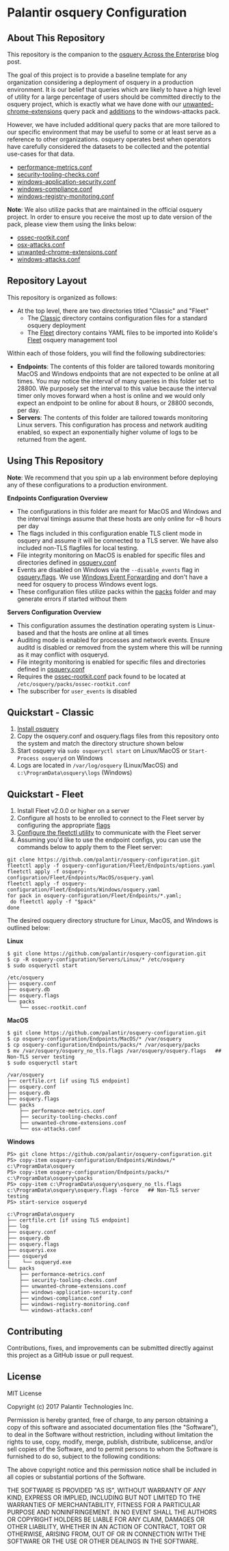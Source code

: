 # Palantir osquery Configuration

## About This Repository
This repository is the companion to the [osquery Across the Enterprise](https://medium.com/@palantir/osquery-across-the-enterprise-3c3c9d13ec55) blog post.

The goal of this project is to provide a baseline template for any organization considering a deployment of osquery in a production environment. It is
our belief that queries which are likely to have a high level of utility for a large percentage of users should be committed directly to the osquery project, which is
exactly what we have done with our [unwanted-chrome-extensions](https://github.com/facebook/osquery/pull/3889) query pack and [additions](https://github.com/facebook/osquery/pull/3922) to the windows-attacks pack.

However, we have included additional query packs
that are more tailored to our specific environment that may be useful to some or at least serve as a reference to other organizations. osquery operates best when
operators have carefully considered the datasets to be collected and the potential use-cases for that data.
* [performance-metrics.conf](https://github.com/palantir/osquery-configuration/blob/master/Endpoints/packs/performance-metrics.conf)
* [security-tooling-checks.conf](https://github.com/palantir/osquery-configuration/blob/master/Endpoints/packs/security-tooling-checks.conf)
* [windows-application-security.conf](https://github.com/palantir/osquery-configuration/blob/master/Endpoints/packs/windows-application-security.conf)
* [windows-compliance.conf](https://github.com/palantir/osquery-configuration/blob/master/Endpoints/packs/windows-compliance.conf)
* [windows-registry-monitoring.conf](https://github.com/palantir/osquery-configuration/blob/master/Endpoints/packs/windows-registry-monitoring.conf)


**Note**: We also utilize packs that are maintained in the official osquery project. In order to ensure you receive the most up to date version of the pack, please view them using the links below:
* [ossec-rootkit.conf](https://github.com/facebook/osquery/blob/master/packs/ossec-rootkit.conf)
* [osx-attacks.conf](https://github.com/facebook/osquery/blob/master/packs/osx-attacks.conf)
* [unwanted-chrome-extensions.conf](https://github.com/facebook/osquery/blob/master/packs/unwanted-chrome-extensions.conf)
* [windows-attacks.conf](https://github.com/facebook/osquery/blob/master/packs/windows-attacks.conf)

## Repository Layout
This repository is organized as follows:
* At the top level, there are two directories titled "Classic" and "Fleet"
  * The [Classic](./Classic/) directory contains configuration files for a standard osquery deployment
  * The [Fleet](./Fleet/) directory contains YAML files to be imported into Kolide's [Fleet](https://github.com/kolide/fleet) osquery management tool

Within each of those folders, you will find the following subdirectories:
* **Endpoints**: The contents of this folder are tailored towards monitoring MacOS and Windows endpoints that are not expected to be online at all times. You may notice the interval of many queries in this folder set to 28800. We purposely set the interval to this value because the interval timer only moves forward when a host is online and we would only expect an endpoint to be online for about 8 hours, or 28800 seconds, per day.
* **Servers**: The contents of this folder are tailored towards monitoring Linux servers. This configuration has process and network auditing enabled, so expect an exponentially higher volume of logs to be returned from the agent.


## Using This Repository
**Note**: We recommend that you spin up a lab environment before deploying any of these configurations to a production
environment.

**Endpoints Configuration Overview**
* The configurations in this folder are meant for MacOS and Windows and the interval timings assume that these hosts are only online for ~8 hours per day
* The flags included in this configuration enable TLS client mode in osquery and assume it will be connected to a TLS server. We have also included non-TLS flagfiles for local testing.
* File integrity monitoring on MacOS is enabled for specific files and directories defined in [osquery.conf](./Endpoints/MacOS/osquery.conf)
* Events are disabled on Windows via the `--disable_events` flag in [osquery.flags](./Endpoints/Windows/osquery.flags). We use [Windows Event Forwarding](https://github.com/palantir/windows-event-forwarding) and don't have a need for osquery to process Windows event logs.
* These configuration files utilize packs within the [packs](./Endpoints/packs) folder and may generate errors if started without them

**Servers Configuration Overview**
* This configuration assumes the destination operating system is Linux-based and that the hosts are online at all times
* Auditing mode is enabled for processes and network events. Ensure auditd is disabled or removed from the system where this will be running as it may conflict with osqueryd.
* File integrity monitoring is enabled for specific files and directories defined in [osquery.conf](./Servers/Linux/osquery.conf)
* Requires the [ossec-rootkit.conf](./Servers/Linux/packs/ossec-rootkit.conf) pack found to be located at `/etc/osquery/packs/ossec-rootkit.conf`
* The subscriber for `user_events` is disabled

## Quickstart - Classic
1. [Install osquery](https://osquery.io/downloads/)
2. Copy the osquery.conf and osquery.flags files from this repository onto the system and match the directory structure shown below
3. Start osquery via `sudo osqueryctl start` on Linux/MacOS or `Start-Process osqueryd` on Windows
4. Logs are located in `/var/log/osquery` (Linux/MacOS) and `c:\ProgramData\osquery\logs` (Windows)

## Quickstart - Fleet
1. Install Fleet v2.0.0 or higher on a server
2. Configure all hosts to be enrolled to connect to the Fleet server by configuring the appropriate [flags](https://github.com/kolide/fleet/blob/master/tools/osquery/example_osquery.flags)
2. [Configure the fleetctl utility](https://github.com/kolide/fleet/blob/master/docs/cli/setup-guide.md#fleetctl-setup) to communicate with the Fleet server
3. Assuming you'd like to use the endpoint configs, you can use the commands below to apply them to the Fleet server:

```
git clone https://github.com/palantir/osquery-configuration.git
fleetctl apply -f osquery-configuration/Fleet/Endpoints/options.yaml
fleetctl apply -f osquery-configuration/Fleet/Endpoints/MacOS/osquery.yaml
fleetctl apply -f osquery-configuration/Fleet/Endpoints/Windows/osquery.yaml
for pack in osquery-configuration/Fleet/Endpoints/*.yaml;
 do fleetctl apply -f "$pack"
done
```

The desired osquery directory structure for Linux, MacOS, and Windows is outlined below:

**Linux**
```
$ git clone https://github.com/palantir/osquery-configuration.git
$ cp -R osquery-configuration/Servers/Linux/* /etc/osquery
$ sudo osqueryctl start

/etc/osquery
├── osquery.conf
├── osquery.db
├── osquery.flags
└── packs
    └── ossec-rootkit.conf

```
**MacOS**
```
$ git clone https://github.com/palantir/osquery-configuration.git
$ cp osquery-configuration/Endpoints/MacOS/* /var/osquery
$ cp osquery-configuration/Endpoints/packs/* /var/osquery/packs
$ mv /var/osquery/osquery_no_tls.flags /var/osquery/osquery.flags   ## Non-TLS server testing
$ sudo osqueryctl start

/var/osquery
├── certfile.crt [if using TLS endpoint]
├── osquery.conf
├── osquery.db
├── osquery.flags
└── packs
    ├── performance-metrics.conf
    ├── security-tooling-checks.conf
    ├── unwanted-chrome-extensions.conf
    └── osx-attacks.conf
```

**Windows**
```
PS> git clone https://github.com/palantir/osquery-configuration.git
PS> copy-item osquery-configuration/Endpoints/Windows/* c:\ProgramData\osquery
PS> copy-item osquery-configuration/Endpoints/packs/* c:\ProgramData\osquery\packs
PS> copy-item c:\ProgramData\osquery\osquery_no_tls.flags c:\ProgramData\osquery\osquery.flags -force   ## Non-TLS server testing
PS> start-service osqueryd

c:\ProgramData\osquery
├── certfile.crt [if using TLS endpoint]
├── log
├── osquery.conf
├── osquery.db
├── osquery.flags
├── osqueryi.exe
├─── osqueryd
|    └── osqueryd.exe
└── packs
    ├── performance-metrics.conf
    ├── security-tooling-checks.conf
    ├── unwanted-chrome-extensions.conf
    ├── windows-application-security.conf
    ├── windows-compliance.conf
    ├── windows-registry-monitoring.conf
    └── windows-attacks.conf
```

## Contributing
Contributions, fixes, and improvements can be submitted directly against this project as a GitHub issue or pull request.

## License
MIT License

Copyright (c) 2017 Palantir Technologies Inc.

Permission is hereby granted, free of charge, to any person obtaining a copy
of this software and associated documentation files (the "Software"), to deal
in the Software without restriction, including without limitation the rights
to use, copy, modify, merge, publish, distribute, sublicense, and/or sell
copies of the Software, and to permit persons to whom the Software is
furnished to do so, subject to the following conditions:

The above copyright notice and this permission notice shall be included in all
copies or substantial portions of the Software.

THE SOFTWARE IS PROVIDED "AS IS", WITHOUT WARRANTY OF ANY KIND, EXPRESS OR
IMPLIED, INCLUDING BUT NOT LIMITED TO THE WARRANTIES OF MERCHANTABILITY,
FITNESS FOR A PARTICULAR PURPOSE AND NONINFRINGEMENT. IN NO EVENT SHALL THE
AUTHORS OR COPYRIGHT HOLDERS BE LIABLE FOR ANY CLAIM, DAMAGES OR OTHER
LIABILITY, WHETHER IN AN ACTION OF CONTRACT, TORT OR OTHERWISE, ARISING FROM,
OUT OF OR IN CONNECTION WITH THE SOFTWARE OR THE USE OR OTHER DEALINGS IN THE
SOFTWARE.
